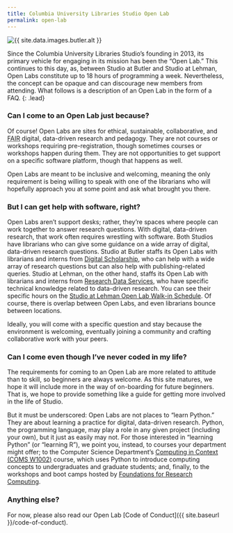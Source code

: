 ```yaml
---
title: Columbia University Libraries Studio Open Lab
permalink: open-lab
---
```


<img alt="{{ site.data.images.butler.alt }}" src="{{ site.data.images.butler.src }}" class="img-fluid img-thumbnail" />

Since the Columbia University Libraries Studio’s founding in 2013, its primary
vehicle for engaging in its mission has been the “Open Lab.” This continues to
this day, as, between Studio at Butler and Studio at Lehman, Open Labs
constitute up to 18 hours of programming a week. Nevertheless, the concept can
be opaque and can discourage new members from attending. What follows is a
description of an Open Lab in the form of a FAQ.
{: .lead}

### Can I come to an Open Lab just because?

Of course! Open Labs are sites for ethical, sustainable, collaborative, and
<abbr title="Findable, Accessible, Interoperable, Reusable"
class="initialism">FAIR</abbr> digital, data-driven research and pedagogy.
They are not courses or workshops requiring pre-registration, though sometimes
courses or workshops happen during them. They are not opportunities to get
support on a specific software platform, though that happens as well. 

Open Labs are meant to be inclusive and welcoming, meaning the only
requirement is being willing to speak with one of the librarians who will
hopefully approach you at some point and ask what brought you there.

### But I can get help with software, right?

Open Labs aren’t support desks; rather, they’re spaces where people can work
together to answer research questions. With digital, data-driven research,
that work often requires wrestling with software. Both Studios have librarians
who can give some guidance on a wide array of digital, data-driven research
questions. Studio at Butler staffs its Open Labs with librarians and interns
from [Digital
Scholarship](https://library.columbia.edu/services/digital-scholarship.html.html),
who can help with a wide array of research questions but can also help with
publishing-related queries. Studio at Lehman, on the other hand, staffs its
Open Lab with librarians and interns from [Research Data
Services](https://library.columbia.edu/services/research-data-services.html),
who have specific technical knowledge related to data-driven research. You can
see their specific hours on the [Studio at Lehman Open Lab Walk-in
Schedule](https://library.columbia.edu/services/research-data-services/schedule.html).
Of course, there is overlap between Open Labs, and even librarians bounce
between locations.

Ideally, you will come with a specific question and stay because the
environment is welcoming, eventually joining a community and crafting
collaborative work with your peers.

### Can I come even though I’ve never coded in my life?

The requirements for coming to an Open Lab are more related to attitude than
to skill, so beginners are always welcome. As this site matures, we hope it
will include more in the way of on-boarding for future beginners. That is, we
hope to provide something like a guide for getting more involved in the life
of Studio. 

But it must be underscored: Open Labs are not places to “learn Python.” They
are about learning a practice for digital, data-driven research. Python, the
programming language, may play a role in any given project (including your
own), but it just as easily may not. For those interested in “learning Python”
(or “learning R”), we point you, instead, to courses your department might
offer; to the Computer Science Department’s [Computing in Context (COMS
W1002)](http://bulletin.columbia.edu/search/?P=%22Computing%20in%20Context%22)
course, which uses Python to introduce computing concepts to undergraduates
and graduate students; and, finally, to the workshops and boot camps hosted by
[Foundations for Research
Computing](http://rcfoundations.research.columbia.edu).

### Anything else?

For now, please also read our Open Lab [Code of Conduct]({{ site.baseurl
}}/code-of-conduct).
